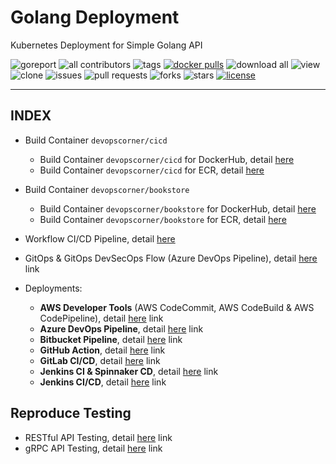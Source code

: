 # Golang Deployment

Kubernetes Deployment for Simple Golang API

![goreport](https://goreportcard.com/badge/github.com/devopscorner/golang-deployment)
![all contributors](https://img.shields.io/github/contributors/devopscorner/golang-deployment)
![tags](https://img.shields.io/github/v/tag/devopscorner/golang-deployment?sort=semver)
[![docker pulls](https://img.shields.io/docker/pulls/devopscorner/bookstore.svg)](https://hub.docker.com/r/devopscorner/bookstore/)
![download all](https://img.shields.io/github/downloads/devopscorner/golang-deployment/total.svg)
![view](https://views.whatilearened.today/views/github/devopscorner/golang-deployment.svg)
![clone](https://img.shields.io/badge/dynamic/json?color=success&label=clone&query=count&url=https://github.com/devopscorner/golang-deployment/blob/master/clone.json?raw=True&logo=github)
![issues](https://img.shields.io/github/issues/devopscorner/golang-deployment)
![pull requests](https://img.shields.io/github/issues-pr/devopscorner/golang-deployment)
![forks](https://img.shields.io/github/forks/devopscorner/golang-deployment)
![stars](https://img.shields.io/github/stars/devopscorner/golang-deployment)
[![license](https://img.shields.io/github/license/devopscorner/golang-deployment)](https://img.shields.io/github/license/devopscorner/golang-deployment)

---

## INDEX

- Build Container `devopscorner/cicd`
  - Build Container `devopscorner/cicd` for DockerHub, detail [here](https://github.com/devopscorner/devopscorner-container/blob/master/docs/container-cicd-dockerhub.md)
  - Build Container `devopscorner/cicd` for ECR, detail [here](https://github.com/devopscorner/devopscorner-container/blob/master/docs/container-cicd-ecr.md)

- Build Container `devopscorner/bookstore`
  - Build Container `devopscorner/bookstore` for DockerHub, detail [here](container-bookstore-dockerhub.md)
  - Build Container `devopscorner/bookstore` for ECR, detail [here](container-bookstore-ecr.md)

- Workflow CI/CD Pipeline, detail [here](workflow-cicd-bookstore-pipeline.md)

- GitOps & GitOps DevSecOps Flow (Azure DevOps Pipeline), detail [here](gitops-devsecops-flow-azure.md) link

- Deployments:
  - **AWS Developer Tools** (AWS CodeCommit, AWS CodeBuild & AWS CodePipeline), detail [here](deployment-aws-developer-tools.md) link
  - **Azure DevOps Pipeline**, detail [here](deployment-azure-devops.md) link
  - **Bitbucket Pipeline**, detail [here](deployment-bitbucket.md) link
  - **GitHub Action**, detail [here](deployment-github.md) link
  - **GitLab CI/CD**, detail [here](deployment-gitlab.md) link
  - **Jenkins CI & Spinnaker CD**, detail [here](deployment-jenkins-spinnaker.md) link
  - **Jenkins CI/CD**, detail [here](deployment-jenkins.md) link

## Reproduce Testing

- RESTful API Testing, detail [here](test-restful-api.md) link
- gRPC API Testing, detail [here](test-grpc-api.md) link
